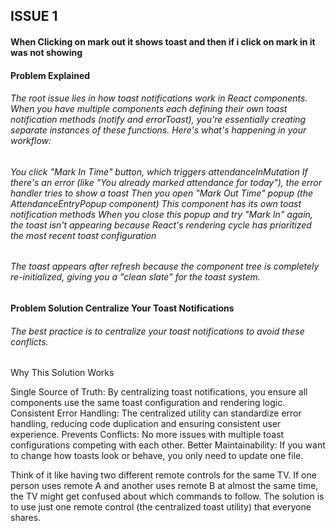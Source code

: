 ## ISSUE 1

#### When Clicking on mark out it shows toast and then if i click on mark in it was not showing

#### Problem Explained

###### The root issue lies in how toast notifications work in React components. When you have multiple components each defining their own toast notification methods (notify and errorToast), you're essentially creating separate instances of these functions. Here's what's happening in your workflow:

###### You click "Mark In Time" button, which triggers attendanceInMutation If there's an error (like "You already marked attendance for today"), the error handler tries to show a toast Then you open "Mark Out Time" popup (the AttendanceEntryPopup component) This component has its own toast notification methods When you close this popup and try "Mark In" again, the toast isn't appearing because React's rendering cycle has prioritized the most recent toast configuration

###### The toast appears after refresh because the component tree is completely re-initialized, giving you a "clean slate" for the toast system.

#### Problem Solution Centralize Your Toast Notifications

###### The best practice is to centralize your toast notifications to avoid these conflicts.

Why This Solution Works

Single Source of Truth: By centralizing toast notifications, you ensure all components use the same toast configuration and rendering logic.
Consistent Error Handling: The centralized utility can standardize error handling, reducing code duplication and ensuring consistent user experience.
Prevents Conflicts: No more issues with multiple toast configurations competing with each other.
Better Maintainability: If you want to change how toasts look or behave, you only need to update one file.

Think of it like having two different remote controls for the same TV. If one person uses remote A and another uses remote B at almost the same time, the TV might get confused about which commands to follow. The solution is to use just one remote control (the centralized toast utility) that everyone shares.
